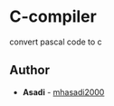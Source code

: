 # C-compiler
convert pascal code to c 

## Author
* **Asadi** - [mhasadi2000](https://github.com/mhasadi2000/)
